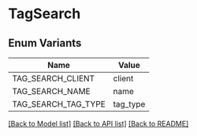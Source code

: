 # TagSearch

## Enum Variants

| Name | Value |
|---- | -----|
| TAG_SEARCH_CLIENT | client |
| TAG_SEARCH_NAME | name |
| TAG_SEARCH_TAG_TYPE | tag_type |


[[Back to Model list]](../README.md#documentation-for-models) [[Back to API list]](../README.md#documentation-for-api-endpoints) [[Back to README]](../README.md)


